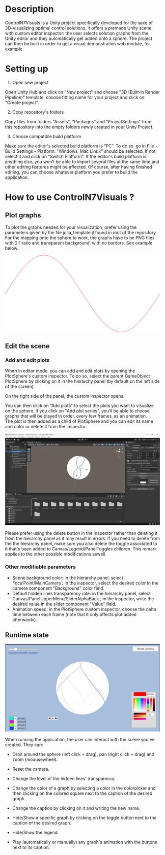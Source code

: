 # Description

ControlN7Visuals is a Unity project specifically developed for the sake of 3D-visualizing optimal
control solutions. It offers a premade Unity scene with custom editor inspector: the user selects solution graphs from the Unity editor and they automatically get added onto a sphere. The project can then be built in order to get a visual demonstration web module, for example.


# Setting up

1. Open new project

Open Unity Hub and click on "New project" and choose "3D (Built-in Render Pipeline)" template, choose fitting name for your project and click on "Create project".


2. Copy repository's folders

Copy files from folders "Assets", "Packages" and "ProjectSettings" from this repository into the empty folders newly created in your Unity Project.


3. Choose compatible build platform

Make sure the editor's selected build platform is "PC". To do so, go in File - Build Settings - Platform: "Windows, Mac Linux" should be selected. If not, select it and click on "Switch Platform". If the editor's build platform is anything else, you won't be able to import several files at the same time and other editing features might be affected. Of course, after having finished editing, you can choose whatever platform you prefer to build the application.



# How to use ControlN7Visuals ?

## Plot graphs

To plot the graphs needed for your visualization, prefer using the parameters given by the file julia_template.jl found in root of the repository. For the mapping onto the sphere to work, the graphs have to be PNG files with 2:1 ratio and transparent background, with no borders. See example below.

![Plot example](doc/img/plot_example.png)

## Edit the scene

### Add and edit plots

When in editor mode, you can add and edit plots by opening the PlotSphere's custom inspector. To do so, select the parent GameObject PlotSphere by clicking on it in the hierarchy panel (by default on the left side of the screen).

On the right side of the panel, the custom inspector opens.

You can then click on "Add plots" to select the plots you want to visualize on the sphere. If you click on "Add plot series", you'll be able to choose graphs that will be played in order, every few frames, as an animation.
\
The plot is then added as a child of PlotSphere and you can edit its name and color or delete it from the inspector.

![Added plots window state](doc/img/added_plot_window_state.png)

Please prefer using the delete button in the inspector rather than deleting it from the hierarchy panel as it may result in errors. If you need to delete from the the hierarchy panel, make sure you also delete the toggle associated to it that's been added to Canvas/Legend/PanelToggles children. This remark applies to the other possible modifications aswell.


### Other modifiable parameters

+ Scene background color: in the hierarchy panel, select FocalPoint/MainCamera ; in the inspector, select the desired color in the camera component "Background" color field.
+ Default hidden lines transparency rate: in the hierarchy panel, select Canvas/PanelUpperMenu/SliderAlphaBack ; in the inspector, write the desired value in the slider component "Value" field.
+ Animation speed: in the PlotSphere custom inspector, choose the delta time between each frame (note that it only     affects plot added afterwards).


## Runtime state

![Runtime state window](doc/img/runtime_state.png)

When running the application, the user can interact with the scene you've created. They can:

+ Orbit around the sphere (left click + drag), pan (right click + drag) and zoom (moousewheel).

+ Reset the camera.

+ Change the level of the hidden lines' transparency.

+ Change the color of a graph by selecting a color in the colorpicker and then clicking on the colored square next to the caption of the desired graph.

+ Change the caption by clicking on it and writing the new name.

+ Hide/Show a specific graph by clicking on the toggle button next to the caption of the desired graph.

+ Hide/Show the legend.

+ Play (automatically or manually) any graph's animation with the buttons next to its caption.